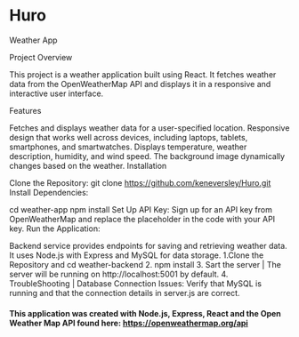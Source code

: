 # Huro

Weather App

Project Overview

This project is a weather application built using React. It fetches weather data from the OpenWeatherMap API and displays it in a responsive and interactive user interface.

Features

Fetches and displays weather data for a user-specified location.
Responsive design that works well across devices, including laptops, tablets, smartphones, and smartwatches.
Displays temperature, weather description, humidity, and wind speed.
The background image dynamically changes based on the weather.
Installation

Clone the Repository:
git clone https://github.com/keneversley/Huro.git
Install Dependencies:


cd weather-app
npm install
Set Up API Key:
Sign up for an API key from OpenWeatherMap and replace the placeholder in the code with your API key.
Run the Application:



Backend service provides endpoints for saving and retrieving weather data. It uses Node.js with Express and MySQL for data storage.
1.Clone the Repository and cd weather-backend
2. npm install
3. Sart the server  | The server will be running on http://localhost:5001 by default.
4. TroubleShooting | Database Connection Issues: Verify that MySQL is running and that the connection details in server.js are correct.




#### This application was created with Node.js, Express, React and the Open Weather Map API found here: https://openweathermap.org/api